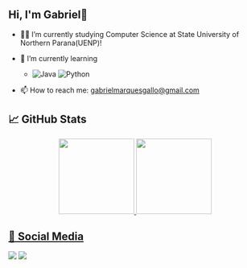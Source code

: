 ## Hi, I'm Gabriel👋

- 👨‍💻 I’m currently studying Computer Science at State University of Northern Parana(UENP)!
- 🌱 I’m currently learning
  - ![Java](https://img.shields.io/badge/Java-ED8B00?style=for-the-badge&logo=java&logoColor=white)
  ![Python](https://img.shields.io/badge/Python-3776AB?style=for-the-badge&logo=python&logoColor=white)



- 📫 How to reach me: gabrielmarquesgallo@gmail.com


## 📈 GitHub Stats
<div align="center">
  <a href="https://github.com/Gallo-10">
  <img height="150em" src="https://github-readme-stats.vercel.app/api?username=Gallo-10&show_icons=true&theme=tokyonight&include_all_commits=true&count_private=true"/>
  <img height="150em" src="https://github-readme-stats.vercel.app/api/top-langs/?username=Gallo-10&layout=compact&langs_count=7&theme=tokyonight"/>
</div>
  
## 🔔 Social Media
  
<div>
    <a href = "mailto:gabrielmarquesgallo@gmail.com"><img src="https://img.shields.io/badge/Gmail-D14836?style=for-the-badge&logo=gmail&logoColor=white" target="_blank"></a>
    <a href="https://www.linkedin.com/in/gabriel-marques-gallo-292038235/" target="_blank"><img src="https://img.shields.io/badge/-LinkedIn-%230077B5?style=for-the-badge&logo=linkedin&logoColor=white" target="_blank"></a> 
</div>
    
